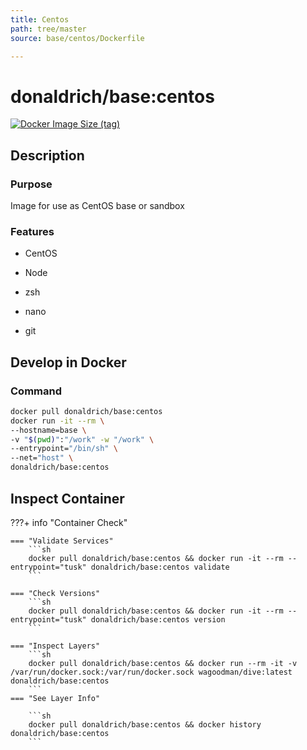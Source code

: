 ```yaml
---
title: Centos
path: tree/master
source: base/centos/Dockerfile

---
```


# donaldrich/base:centos

[![Docker Image Size (tag)](https://img.shields.io/docker/image-size/donaldrich/base/centos?color=blue&label=size&logo=docker&style=flat-square)](https://hub.docker.com/r/donaldrich/base/centos)

## Description

### Purpose

Image for use as CentOS base or sandbox

### Features

* CentOS

* Node

* zsh

* nano

* git

## Develop in Docker

### Command

```sh
docker pull donaldrich/base:centos
docker run -it --rm \
--hostname=base \
-v "$(pwd)":"/work" -w "/work" \
--entrypoint="/bin/sh" \
--net="host" \
donaldrich/base:centos
```

## Inspect Container

???+ info "Container Check"

    === "Validate Services"
        ```sh
        docker pull donaldrich/base:centos && docker run -it --rm --entrypoint="tusk" donaldrich/base:centos validate
        ```

    === "Check Versions"
        ```sh
        docker pull donaldrich/base:centos && docker run -it --rm --entrypoint="tusk" donaldrich/base:centos version
        ```

    === "Inspect Layers"
        ```sh
        docker pull donaldrich/base:centos && docker run --rm -it -v /var/run/docker.sock:/var/run/docker.sock wagoodman/dive:latest donaldrich/base:centos
        ```
    === "See Layer Info"

        ```sh
        docker pull donaldrich/base:centos && docker history donaldrich/base:centos
        ```
